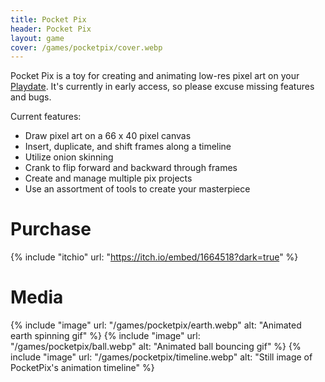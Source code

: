 ```yaml
---
title: Pocket Pix
header: Pocket Pix
layout: game
cover: /games/pocketpix/cover.webp
---
```


Pocket Pix is a toy for creating and animating low-res pixel art on your [Playdate](https://play.date/). It's currently in early access, so please excuse missing features and bugs.

Current features:
- Draw pixel art on a 66 x 40 pixel canvas
- Insert, duplicate, and shift frames along a timeline
- Utilize onion skinning
- Crank to flip forward and backward through frames
- Create and manage multiple pix projects
- Use an assortment of tools to create your masterpiece

# Purchase
{% include "itchio" url: "https://itch.io/embed/1664518?dark=true" %}

# Media
{% include "image" url: "/games/pocketpix/earth.webp" alt: "Animated earth spinning gif" %}
{% include "image" url: "/games/pocketpix/ball.webp" alt: "Animated ball bouncing gif" %}
{% include "image" url: "/games/pocketpix/timeline.webp" alt: "Still image of PocketPix's animation timeline" %}
